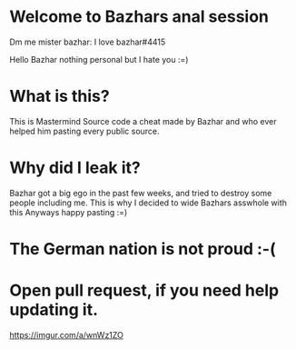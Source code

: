 # Welcome to Bazhars anal session
Dm me mister bazhar: I love bazhar#4415

Hello Bazhar nothing personal but I hate you :=) 

# What is this? 

This is Mastermind Source code a cheat made by Bazhar and who ever helped him pasting every public source. 

# Why did I leak it? 

Bazhar got a big ego in the past few weeks, and tried to destroy some people including me. This is why I decided to wide Bazhars asswhole with this
Anyways happy pasting :=)


# The German nation is not proud :-(

# Open pull request, if you need help updating it.
https://imgur.com/a/wnWz1ZO
